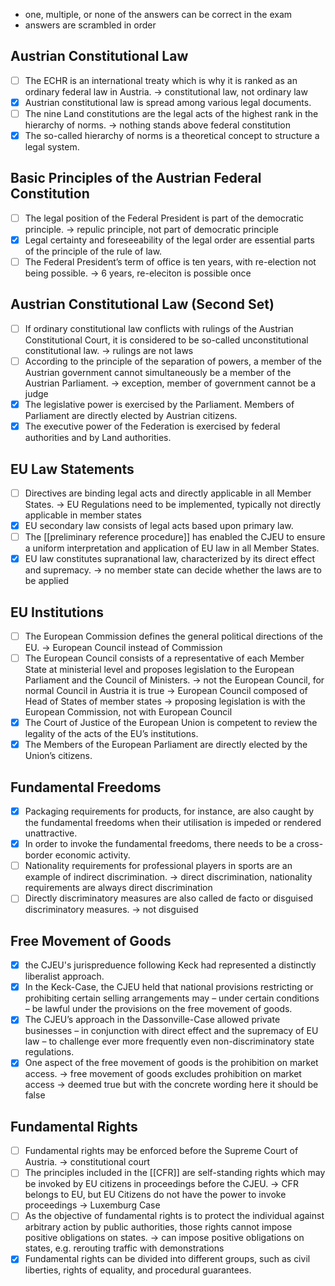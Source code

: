 - one, multiple, or none of the answers can be correct in the exam
- answers are scrambled in order


## Austrian Constitutional Law
- [ ] The ECHR is an international treaty which is why it is ranked as an ordinary federal law in Austria.
	-> constitutional law, not ordinary law
- [x] Austrian constitutional law is spread among various legal documents.
- [ ] The nine Land constitutions are the legal acts of the highest rank in the hierarchy of norms.
	-> nothing stands above federal constitution
- [x] The so-called hierarchy of norms is a theoretical concept to structure a legal system.

## Basic Principles of the Austrian Federal Constitution
- [ ] The legal position of the Federal President is part of the democratic principle.
	-> repulic principle, not part of democratic principle
- [x] Legal certainty and foreseeability of the legal order are essential parts of the principle of the rule of law.
- [ ] The Federal President’s term of office is ten years, with re-election not being possible.
	-> 6 years, re-eleciton is possible once

## Austrian Constitutional Law (Second Set)
- [ ] If ordinary constitutional law conflicts with rulings of the Austrian Constitutional Court, it is considered to be so-called unconstitutional constitutional law.
	-> rulings are not laws
- [ ] According to the principle of the separation of powers, a member of the Austrian government cannot simultaneously be a member of the Austrian Parliament.
	-> exception, member of government cannot be a judge
- [x] The legislative power is exercised by the Parliament. Members of Parliament are directly elected by Austrian citizens.
- [x] The executive power of the Federation is exercised by federal authorities and by Land authorities.

## EU Law Statements
- [ ] Directives are binding legal acts and directly applicable in all Member States.
	-> EU Regulations need to be implemented, typically not directly applicable in member states
- [x] EU secondary law consists of legal acts based upon primary law.
- [ ] The [[preliminary reference procedure]] has enabled the CJEU to ensure a uniform interpretation and application of EU law in all Member States.
- [x] EU law constitutes supranational law, characterized by its direct effect and supremacy.
	-> no member state can decide whether the laws are to be applied

## EU Institutions
- [ ] The European Commission defines the general political directions of the EU.
	-> European Council instead of Commission
- [ ] The European Council consists of a representative of each Member State at ministerial level and proposes legislation to the European Parliament and the Council of Ministers.
	-> not the European Council, for normal Council in Austria it is true
	-> European Council composed of Head of States of member states
	-> proposing legislation is with the European Commission, not with European Council
- [x] The Court of Justice of the European Union is competent to review the legality of the acts of the EU’s institutions.
- [x] The Members of the European Parliament are directly elected by the Union’s citizens.

## Fundamental Freedoms
- [x] Packaging requirements for products, for instance, are also caught by the fundamental freedoms when their utilisation is impeded or rendered unattractive.
- [x] In order to invoke the fundamental freedoms, there needs to be a cross-border economic activity.
- [ ] Nationality requirements for professional players in sports are an example of indirect discrimination.
	-> direct discrimination, nationality requirements are always direct discrimination
- [ ] Directly discriminatory measures are also called de facto or disguised discriminatory measures.
	-> not disguised

## Free Movement of Goods
- [x] the CJEU's jurispreduence following Keck had represented a distinctly liberalist approach.
- [x] In the Keck-Case, the CJEU held that national provisions restricting or prohibiting certain selling arrangements may – under certain conditions – be lawful under the provisions on the free movement of goods.
- [x] The CJEU’s approach in the Dassonville-Case allowed private businesses – in conjunction with direct effect and the supremacy of EU law – to challenge ever more frequently even non-discriminatory state regulations.
- [x] One aspect of the free movement of goods is the prohibition on market access.
	-> free movement of goods excludes prohibition on market access
	-> deemed true but with the concrete wording here it should be false

## Fundamental Rights
- [ ] Fundamental rights may be enforced before the Supreme Court of Austria.
	-> constitutional court
- [ ] The principles included in the [[CFR]] are self-standing rights which may be invoked by EU citizens in proceedings before the CJEU.
	-> CFR belongs to EU, but EU Citizens do not have the power to invoke proceedings
	-> Luxemburg Case
- [ ] As the objective of fundamental rights is to protect the individual against arbitrary action by public authorities, those rights cannot impose positive obligations on states.
	-> can impose positive obligations on states, e.g. rerouting traffic with demonstrations
- [x] Fundamental rights can be divided into different groups, such as civil liberties, rights of equality, and procedural guarantees.